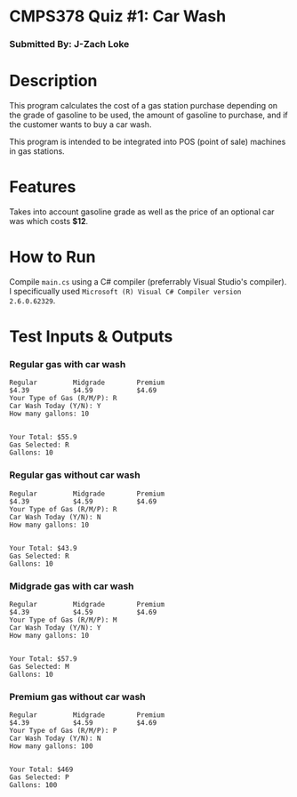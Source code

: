 # CMPS378 Quiz #1: Car Wash
### Submitted By: J-Zach Loke

# Description
This program calculates the cost of a gas station purchase depending on the grade of gasoline to be used, the amount of gasoline to purchase, and if the customer wants to buy a car wash.

This program is intended to be integrated into POS (point of sale) machines in gas stations.

# Features
Takes into account gasoline grade as well as the price of an optional car was which costs **$12**.

# How to Run
Compile `main.cs` using a C# compiler (preferrably Visual Studio's compiler). I specificually used `Microsoft (R) Visual C# Compiler version 2.6.0.62329`.

# Test Inputs & Outputs

### Regular gas with car wash
```
Regular         Midgrade        Premium
$4.39           $4.59           $4.69
Your Type of Gas (R/M/P): R
Car Wash Today (Y/N): Y
How many gallons: 10


Your Total: $55.9
Gas Selected: R
Gallons: 10
```

### Regular gas without car wash
```
Regular         Midgrade        Premium
$4.39           $4.59           $4.69
Your Type of Gas (R/M/P): R
Car Wash Today (Y/N): N
How many gallons: 10


Your Total: $43.9
Gas Selected: R
Gallons: 10
```

### Midgrade gas with car wash
```
Regular         Midgrade        Premium
$4.39           $4.59           $4.69
Your Type of Gas (R/M/P): M
Car Wash Today (Y/N): Y
How many gallons: 10


Your Total: $57.9
Gas Selected: M
Gallons: 10
```

### Premium gas without car wash
```
Regular         Midgrade        Premium
$4.39           $4.59           $4.69
Your Type of Gas (R/M/P): P
Car Wash Today (Y/N): N
How many gallons: 100


Your Total: $469
Gas Selected: P
Gallons: 100
```